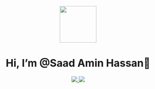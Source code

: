 <div id="header" align="center">
  <img src="https://media.giphy.com/media/4FQMuOKR6zQRO/giphy.gif" width="100"/>
</div>
<h1 align="center">  Hi, I’m @Saad Amin Hassan👋 </h1>
<p align="center">
  <a href="https://www.linkedin.com/in/saad-amien/"><img src="https://img.shields.io/badge/LinkedIn-0077B5?style=for-the-badge&logo=linkedin&logoColor=white" > </a>
  <a href="https://twitter.com/saad_amien"><img src="https://img.shields.io/badge/Twitter-1DA1F2?style=for-the-badge&logo=twitter&logoColor=white" /> </a>
  </p>
<!-- - 👀 I’m interested in ...
- 🌱 I’m currently learning ...
- 💞️ I’m looking to collaborate on ...
- 📫 How to reach me ...
